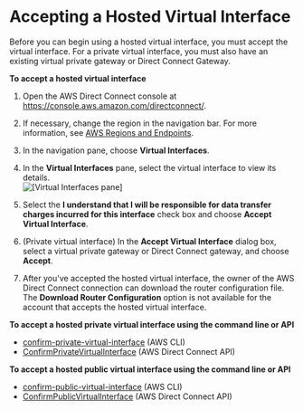 # Accepting a Hosted Virtual Interface<a name="accepthostedvirtualinterface"></a>

Before you can begin using a hosted virtual interface, you must accept the virtual interface\. For a private virtual interface, you must also have an existing virtual private gateway or Direct Connect Gateway\.

**To accept a hosted virtual interface**

1. Open the AWS Direct Connect console at [https://console\.aws\.amazon\.com/directconnect/](https://console.aws.amazon.com/directconnect/)\.

1. If necessary, change the region in the navigation bar\. For more information, see [AWS Regions and Endpoints](http://docs.aws.amazon.com/general/latest/gr/rande.html)\.

1. In the navigation pane, choose **Virtual Interfaces**\.

1. In the **Virtual Interfaces** pane, select the virtual interface to view its details\.  
![\[Virtual Interfaces pane\]](http://docs.aws.amazon.com/directconnect/latest/UserGuide/images/accept_hosted_virtual_interface.png)

1. Select the **I understand that I will be responsible for data transfer charges incurred for this interface** check box and choose **Accept Virtual Interface**\.

1. \(Private virtual interface\) In the **Accept Virtual Interface** dialog box, select a virtual private gateway or Direct Connect gateway, and choose **Accept**\.

1. After you've accepted the hosted virtual interface, the owner of the AWS Direct Connect connection can download the router configuration file\. The **Download Router Configuration** option is not available for the account that accepts the hosted virtual interface\.

**To accept a hosted private virtual interface using the command line or API**
+ [confirm\-private\-virtual\-interface](http://docs.aws.amazon.com/cli/latest/reference/directconnect/confirm-private-virtual-interface.html) \(AWS CLI\)
+ [ConfirmPrivateVirtualInterface](http://docs.aws.amazon.com/directconnect/latest/APIReference/API_ConfirmPrivateVirtualInterface.html) \(AWS Direct Connect API\)

**To accept a hosted public virtual interface using the command line or API**
+ [confirm\-public\-virtual\-interface](http://docs.aws.amazon.com/cli/latest/reference/directconnect/confirm-public-virtual-interface.html) \(AWS CLI\)
+ [ConfirmPublicVirtualInterface](http://docs.aws.amazon.com/directconnect/latest/APIReference/API_ConfirmPublicVirtualInterface.html) \(AWS Direct Connect API\)